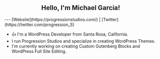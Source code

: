 <h2 align="center">Hello, I'm Michael Garcia!</h2>
---
[Website](https://progressionstudios.com/) | [Twitter](https://twitter.com/progression_S)


* :+1: I'm a WordPress Developer from Santa Rosa, California.
* I run Progression Studios and specialize in creating WordPress Themes.
* I'm currently working on creating Custom Gutenberg Blocks and WordPress Full Site Editing.

<!--
**ProgressionStudios/ProgressionStudios** is a ✨ _special_ ✨ repository because its `README.md` (this file) appears on your GitHub profile.

Here are some ideas to get you started:

- 🔭 I’m currently working on ...
- 🌱 I’m currently learning ...
- 👯 I’m looking to collaborate on ...
- 🤔 I’m looking for help with ...
- 💬 Ask me about ...
- 📫 How to reach me: ...
- 😄 Pronouns: ...
- ⚡ Fun fact: ...
-->
